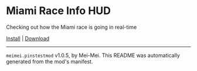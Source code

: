 # Miami Race Info HUD

Checking out how the Miami race is going in real-time

[Install](https://hitman-resources.netlify.app/smf-install-link/https://github.com/protonalialol/hitman-pins-test/releases/latest/download/mod.framework.zip) | [Download](https://github.com/protonalialol/hitman-pins-test/releases/latest/download/mod.framework.zip)

---

`meimei.pinstestmod` v1.0.5, by Mei-Mei. This README was automatically generated from the mod's manifest.
